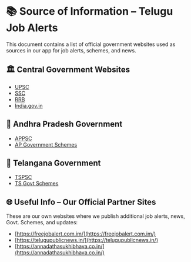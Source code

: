 # 📚 Source of Information – Telugu Job Alerts

This document contains a list of official government websites used as sources in our app for job alerts, schemes, and news.

## 🏛️ Central Government Websites
- [UPSC](https://www.upsc.gov.in/)
- [SSC](https://ssc.nic.in/)
- [RRB](http://www.rrbcdg.gov.in/)
- [India.gov.in](https://www.india.gov.in/)

## 📍 Andhra Pradesh Government
- [APPSC](https://psc.ap.gov.in/)
- [AP Government Schemes](https://www.ap.gov.in/)

## 📍 Telangana Government
- [TSPSC](https://www.tspsc.gov.in/)
- [TS Govt Schemes](https://www.telangana.gov.in/)

## 🌐 Useful Info – Our Official Partner Sites

These are our own websites where we publish additional job alerts, news, Govt. Schemes, and updates:

- [https://freejobalert.com.im/](https://freejobalert.com.im/)
- [https://telugupublicnews.in/](https://telugupublicnews.in/)
- [https://annadathasukhibhava.co.in/](https://annadathasukhibhava.co.in/)
